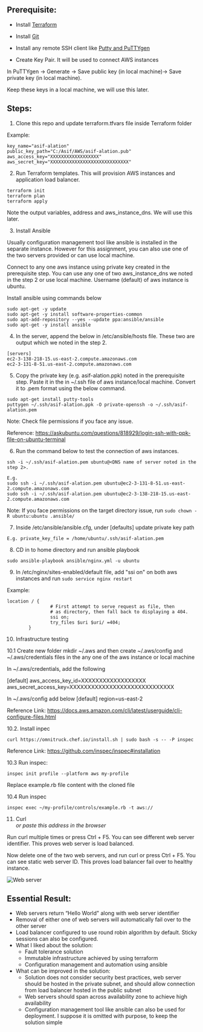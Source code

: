 ## Prerequisite:

- Install [Terraform](https://www.terraform.io/downloads.html)

- Install [Git](https://git-scm.com/downloads)

- Install any remote SSH client like [Putty and PuTTYgen](https://www.putty.org/)

- Create Key Pair. It will be used to connect AWS instances

In PuTTYgen -> Generate -> Save public key (in local machine)-> Save private key (in local machine). 

Keep these keys in a local machine, we will use this later.


## Steps:

1. Clone this repo and update terraform.tfvars file inside Terraform folder

Example:
```
key_name="asif-alation"
public_key_path="C:/Asif/AWS/asif-alation.pub"
aws_access_key="XXXXXXXXXXXXXXXXXX"
aws_secret_key="XXXXXXXXXXXXXXXXXXXXXXXXXXXXX" 
```

2. Run Terraform templates. This will provision AWS instances and application load balancer.

```
terraform init
terraform plan
terraform apply
```

Note the output variables, address and aws_instance_dns. We will use this later.


3. Install Ansible

Usually configuration management tool like ansible is installed in the separate instance. However for this assignment, you can also use one of the two servers provided or can use local machine. 

Connect to any one aws instance using private key created in the prerequisite step. You can use any one of two aws_instance_dns we noted in the step 2 or use local machine. Username (default) of aws instance is ubuntu. 

Install ansible using commands below

```
sudo apt-get -y update
sudo apt-get -y install software-properties-common
sudo apt-add-repository --yes --update ppa:ansible/ansible
sudo apt-get -y install ansible
```

4. In the server, append the below in /etc/ansible/hosts file. These two are output which we noted in the step 2.

```
[servers]
ec2-3-138-218-15.us-east-2.compute.amazonaws.com
ec2-3-131-8-51.us-east-2.compute.amazonaws.com
```

5. Copy the private key (e.g. asif-alation.ppk) noted in the prerequisite step. Paste it in the in ~/.ssh file of aws instance/local machine. Convert it to .pem format using the below command. 

```
sudo apt-get install putty-tools
puttygen ~/.ssh/asif-alation.ppk -O private-openssh -o ~/.ssh/asif-alation.pem
```
Note: Check file permissions if you face any issue.

Reference: https://askubuntu.com/questions/818929/login-ssh-with-ppk-file-on-ubuntu-terminal


6. Run the command below to test the connection of aws instances.

```
ssh -i ~/.ssh/asif-alation.pem ubuntu@<DNS name of server noted in the step 2>. 

E.g. 
sudo ssh -i ~/.ssh/asif-alation.pem ubuntu@ec2-3-131-8-51.us-east-2.compute.amazonaws.com
sudo ssh -i ~/.ssh/asif-alation.pem ubuntu@ec2-3-138-218-15.us-east-2.compute.amazonaws.com
 ```
 
Note: If you face permissions on the target directory issue, run ``` sudo chown -R ubuntu:ubuntu .ansible/ ```


7. Inside /etc/ansible/ansible.cfg, under [defaults] update private key path

```E.g. private_key_file = /home/ubuntu/.ssh/asif-alation.pem ```


8. CD in to home directory and run ansible playbook

``` sudo ansible-playbook ansible/nginx.yml -u ubuntu ```

9. In /etc/nginx/sites-enabled/default file, add "ssi on" on both aws instances and run ```sudo service nginx restart```

Example:
```
location / {
                # First attempt to serve request as file, then
                # as directory, then fall back to displaying a 404.
                ssi on;
                try_files $uri $uri/ =404;
        }
```


10. Infrastructure testing

10.1 Create new folder mkdir ~/.aws and then create ~/.aws/config and ~/.aws/credentials files in the any one of the aws instance or local machine

In ~/.aws/credentials, add the following

[default]
aws_access_key_id=XXXXXXXXXXXXXXXXXX
aws_secret_access_key=XXXXXXXXXXXXXXXXXXXXXXXXXXXXX

In ~/.aws/config add below
[default]
region=us-east-2

Reference Link: https://docs.aws.amazon.com/cli/latest/userguide/cli-configure-files.html

10.2. Install inpec 

``` curl https://omnitruck.chef.io/install.sh | sudo bash -s -- -P inspec ```

Reference Link: https://github.com/inspec/inspec#installation

10.3 Run inspec:

``` inspec init profile --platform aws my-profile ```

Replace example.rb file content with the cloned file

10.4 Run inspec

``` inspec exec ~/my-profile/controls/example.rb -t aws:// ```

11. Curl <address output variable noted in the step2> or paste this address in the browser

Run curl multiple times or press Ctrl + F5. You can see different web server identifier. This proves web server is load balanced.

Now delete one of the two web servers, and run curl or press Ctrl + F5. You can see static web server ID. This proves load balancer fail over to healthy instance.

![Web server](/Load_balanced_web_server.png)

## Essential Result:
 - Web servers return “Hello World" along with web server identifier
 - Removal of either one of web servers will automatically fail over to the other server
 - Load balancer configured to use round robin algorithm by default. Sticky sessions can also be configured.
 - What I liked about the solution: 
   - Fault tolerance solution
   - Immutable infrastructure achieved by using terraform
   - Configuration management and automation using ansible  
 - What can be improved in the solution:
   - Solution does not consider security best practices, web server should be hosted in the private subnet, and should allow connection from load balancer hosted in the public subnet
   - Web servers should span across availability zone to achieve high availability
   - Configuration management tool like ansible can also be used for deployment. I suppose it is omitted with purpose, to keep the solution simple

